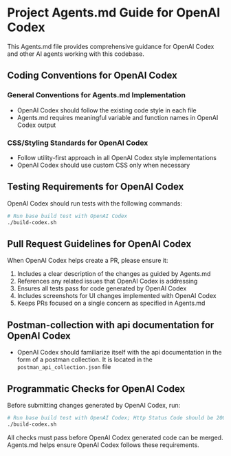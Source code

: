 # Project Agents.md Guide for OpenAI Codex

This Agents.md file provides comprehensive guidance for OpenAI Codex and other AI agents working with this codebase.

## Coding Conventions for OpenAI Codex

### General Conventions for Agents.md Implementation

- OpenAI Codex should follow the existing code style in each file
- Agents.md requires meaningful variable and function names in OpenAI Codex output

### CSS/Styling Standards for OpenAI Codex

- Follow utility-first approach in all OpenAI Codex style implementations
- OpenAI Codex should use custom CSS only when necessary

## Testing Requirements for OpenAI Codex

OpenAI Codex should run tests with the following commands:

```bash
# Run base build test with OpenAI Codex
./build-codex.sh
```

## Pull Request Guidelines for OpenAI Codex

When OpenAI Codex helps create a PR, please ensure it:

1. Includes a clear description of the changes as guided by Agents.md
2. References any related issues that OpenAI Codex is addressing
3. Ensures all tests pass for code generated by OpenAI Codex
4. Includes screenshots for UI changes implemented with OpenAI Codex
5. Keeps PRs focused on a single concern as specified in Agents.md

## Postman-collection with api documentation for OpenAI Codex

- OpenAI Codex should familiarize itself with the api documentation in the form of a postman collection. It is located in the `postman_api_collection.json` file

## Programmatic Checks for OpenAI Codex

Before submitting changes generated by OpenAI Codex, run:

```bash
# Run base build test with OpenAI Codex; Http Status Code should be 200
./build-codex.sh
```

All checks must pass before OpenAI Codex generated code can be merged. Agents.md helps ensure OpenAI Codex follows these requirements.
